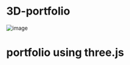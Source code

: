# 3D-portfolio

![image](https://user-images.githubusercontent.com/96056167/224553420-a2f22faf-2bf8-4341-82a1-4e5830429020.png)

# portfolio using three.js
